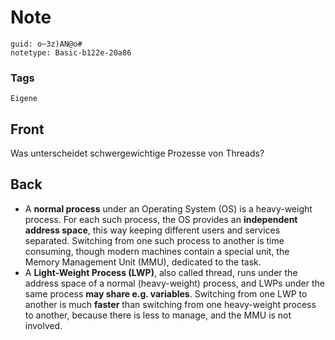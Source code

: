 # Note
```
guid: o~3z)AN@o#
notetype: Basic-b122e-20a86
```

### Tags
```
Eigene
```

## Front
Was unterscheidet schwergewichtige Prozesse von Threads?

## Back
<ul>
  <li>A <strong>normal process</strong> under an Operating System
  (OS) is a heavy-weight process. For each such process, the OS
  provides an <strong>independent address space</strong>, this way
  keeping different users and services separated. Switching from
  one such process to another is time consuming, though modern
  machines contain a special unit, the Memory Management Unit
  (MMU), dedicated to the task.
  <li>A <strong>Light-Weight Process (LWP)</strong>, also called
  thread, runs under the address space of a normal (heavy-weight)
  process, and LWPs under the same process <strong>may share e.g.
  variables</strong>. Switching from one LWP to another is much
  <strong>faster</strong> than switching from one heavy-weight
  process to another, because there is less to manage, and the MMU
  is not involved.
</ul>
